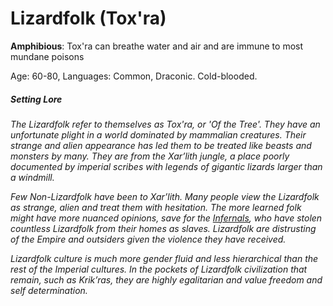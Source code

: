 # Lizardfolk (Tox'ra)

**Amphibious**: Tox'ra can breathe water and air and are immune to most mundane poisons

Age: 60-80, Languages: Common, Draconic. Cold-blooded.

##### Setting Lore
*The Lizardfolk refer to themselves as Tox'ra, or 'Of the Tree'. They have an unfortunate plight in a world dominated by mammalian creatures. Their strange and alien appearance has led them to be treated like beasts and monsters by many. They are from the Xar’lith jungle, a place poorly documented by imperial scribes with legends of gigantic lizards larger than a windmill.* 

*Few Non-Lizardfolk have been to Xar’lith. Many people view the Lizardfolk as strange, alien and treat them with hesitation. The more learned folk might have more nuanced opinions, save for the [Infernals](Infernals.md), who have stolen countless Lizardfolk from their homes as slaves. Lizardfolk are distrusting of the Empire and outsiders given the violence they have received.*

*Lizardfolk culture is much more gender fluid and less hierarchical than the rest of the Imperial cultures. In the pockets of Lizardfolk civilization that remain, such as Krik’ras, they are highly egalitarian and value freedom and self determination.*